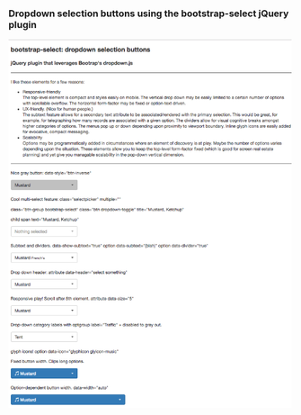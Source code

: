 ### Dropdown selection buttons using the bootstrap-select jQuery plugin

![alt tag](img/readme.png)
